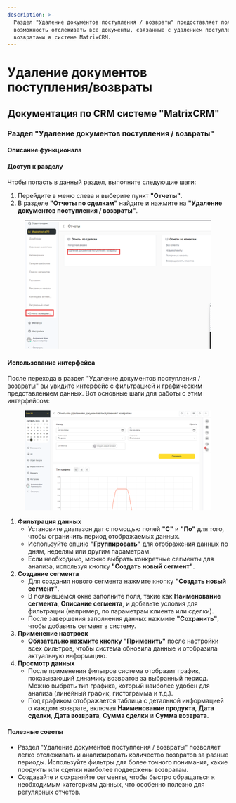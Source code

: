 ```yaml
---
description: >-
  Раздел "Удаление документов поступления / возвраты" предоставляет пользователю
  возможность отслеживать все документы, связанные с удалением поступлений и
  возвратами в системе MatrixCRM.
---
```


# Удаление документов поступления/возвраты

## Документация по CRM системе "MatrixCRM"

### Раздел "Удаление документов поступления / возвраты"

#### Описание функционала

#### Доступ к разделу

Чтобы попасть в данный раздел, выполните следующие шаги:

1. Перейдите в меню слева и выберите пункт **"Отчеты"**.
2. В разделе **"Отчеты по сделкам"** найдите и нажмите на **"Удаление документов поступления / возвраты"**.

<figure><img src="../../../../.gitbook/assets/image (493).png" alt=""><figcaption></figcaption></figure>

#### Использование интерфейса

После перехода в раздел "Удаление документов поступления / возвраты" вы увидите интерфейс с фильтрацией и графическим представлением данных. Вот основные шаги для работы с этим интерфейсом:

<figure><img src="../../../../.gitbook/assets/image (494).png" alt=""><figcaption></figcaption></figure>

1. **Фильтрация данных**
   * Установите диапазон дат с помощью полей **"С"** и **"По"** для того, чтобы ограничить период отображаемых данных.
   * Используйте опцию **"Группировать"** для отображения данных по дням, неделям или другим параметрам.
   * Если необходимо, можно выбрать конкретные сегменты для анализа, используя кнопку **"Создать новый сегмент"**.
2. **Создание сегмента**
   * Для создания нового сегмента нажмите кнопку **"Создать новый сегмент"**.
   * В появившемся окне заполните поля, такие как **Наименование сегмента**, **Описание сегмента**, и добавьте условия для фильтрации (например, по параметрам клиента или сделки).
   * После завершения заполнения данных нажмите **"Сохранить"**, чтобы добавить сегмент в систему.
3. **Применение настроек**
   * **Обязательно нажмите кнопку "Применить"** после настройки всех фильтров, чтобы система обновила данные и отобразила актуальную информацию.
4. **Просмотр данных**
   * После применения фильтров система отобразит график, показывающий динамику возвратов за выбранный период. Можно выбрать тип графика, который наиболее удобен для анализа (линейный график, гистограмма и т.д.).
   * Под графиком отображается таблица с детальной информацией о каждом возврате, включая **Наименование продукта**, **Дата сделки**, **Дата возврата**, **Сумма сделки** и **Сумма возврата**.

#### Полезные советы

* Раздел "Удаление документов поступления / возвраты" позволяет легко отслеживать и анализировать количество возвратов за разные периоды. Используйте фильтры для более точного понимания, какие продукты или сделки наиболее подвержены возвратам.
* Создавайте и сохраняйте сегменты, чтобы быстро обращаться к необходимым категориям данных, что особенно полезно для регулярных отчетов.

